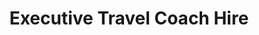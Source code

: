 ---
title: "Executive Travel Coach Hire"
address: "Executive Travel Coach Hire, 22 Daisyhill Park, Derry, BT48 8EZ"
tel: "+44 (0)28 7135 4013"
county: "Derry"
category: "Coach Hire"
type: "Content"
lat: "54.9918098449707"
lng: "-7.320168972015381"
---